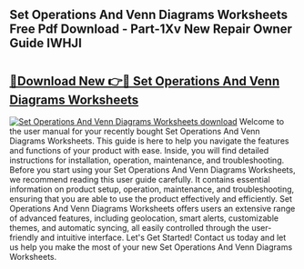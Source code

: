 ## Set Operations And Venn Diagrams Worksheets Free Pdf Download - Part-1Xv New Repair Owner Guide IWHJI

# <h2><a href="http://dfkqrnn.blite.top/?on=Set+Operations+And+Venn+Diagrams+Worksheets">🔗Download New 👉🔴 Set Operations And Venn Diagrams Worksheets</a></h2>

[![Set Operations And Venn Diagrams Worksheets download](https://i.imgur.com/lujVjoI.png)](http://dfkqrnn.blite.top/?on=Set+Operations+And+Venn+Diagrams+Worksheets)
Welcome to the user manual for your recently bought Set Operations And Venn Diagrams Worksheets. This guide is here to help you navigate the features and functions of your product with ease. Inside, you will find detailed instructions for installation, operation, maintenance, and troubleshooting. Before you start using your Set Operations And Venn Diagrams Worksheets, we recommend reading this user guide carefully. It contains essential information on product setup, operation, maintenance, and troubleshooting, ensuring that you are able to use the product effectively and efficiently. Set Operations And Venn Diagrams Worksheets offers users an extensive range of advanced features, including geolocation, smart alerts, customizable themes, and automatic syncing, all easily controlled through the user-friendly and intuitive interface. Let's Get Started! Contact us today and let us help you make the most of your new Set Operations And Venn Diagrams Worksheets.
